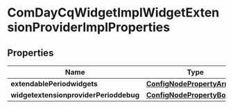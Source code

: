
# ComDayCqWidgetImplWidgetExtensionProviderImplProperties

## Properties
Name | Type | Description | Notes
------------ | ------------- | ------------- | -------------
**extendablePeriodwidgets** | [**ConfigNodePropertyArray**](ConfigNodePropertyArray.md) |  |  [optional]
**widgetextensionproviderPerioddebug** | [**ConfigNodePropertyBoolean**](ConfigNodePropertyBoolean.md) |  |  [optional]



